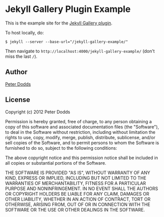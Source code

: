 Jekyll Gallery Plugin Example
=============================

This is the example site for the [Jekyll Gallery plugin](https://github.com/m0tive/jekyll-gallery).

To host locally, do:

    $ jekyll --server --base-url="/jekyll-gallery-example/"

Then navigate to `http://localhost:4000/jekyll-gallery-example/` (don't miss the
last `/`).

Author
------

[Peter Dodds](http://pddds.com)

License
-------

Copyright (c) 2012 Peter Dodds

Permission is hereby granted, free of charge, to any person obtaining a copy of this software and associated documentation files (the "Software"), to deal in the Software without restriction, including without limitation the rights to use, copy, modify, merge, publish, distribute, sublicense, and/or sell copies of the Software, and to permit persons to whom the Software is furnished to do so, subject to the following conditions:

The above copyright notice and this permission notice shall be included in all copies or substantial portions of the Software.

THE SOFTWARE IS PROVIDED "AS IS", WITHOUT WARRANTY OF ANY KIND, EXPRESS OR IMPLIED, INCLUDING BUT NOT LIMITED TO THE WARRANTIES OF MERCHANTABILITY, FITNESS FOR A PARTICULAR PURPOSE AND NONINFRINGEMENT. IN NO EVENT SHALL THE AUTHORS OR COPYRIGHT HOLDERS BE LIABLE FOR ANY CLAIM, DAMAGES OR OTHER LIABILITY, WHETHER IN AN ACTION OF CONTRACT, TORT OR OTHERWISE, ARISING FROM, OUT OF OR IN CONNECTION WITH THE SOFTWARE OR THE USE OR OTHER DEALINGS IN THE SOFTWARE.
